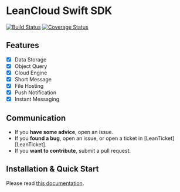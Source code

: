 # LeanCloud Swift SDK

[![Build Status](https://travis-ci.org/leancloud/swift-sdk.svg?branch=master)](https://travis-ci.org/leancloud/swift-sdk)
[![Coverage Status](https://coveralls.io/repos/github/leancloud/swift-sdk/badge.svg?branch=master)](https://coveralls.io/github/leancloud/swift-sdk?branch=master)

## Features
  * [x] Data Storage
  * [x] Object Query
  * [x] Cloud Engine
  * [x] Short Message
  * [x] File Hosting
  * [x] Push Notification
  * [x] Instant Messaging

## Communication
  * If you **have some advice**, open an issue.
  * If you **found a bug**, open an issue, or open a ticket in [LeanTicket][LeanTicket].
  * If you **want to contribute**, submit a pull request.

## Installation & Quick Start

Please read [this documentation][doc].

[doc]: https://docs.leancloud.app/sdk_setup-swift.html